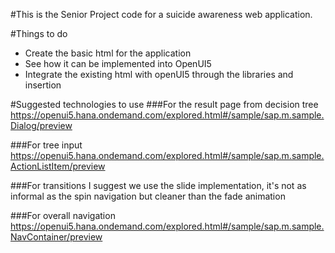 #This is the Senior Project code for a suicide awareness web application.

#Things to do
- Create the basic html for the application
- See how it can be implemented into OpenUI5
- Integrate the existing html with openUI5 through the libraries and insertion

#Suggested technologies to use
###For the result page from decision tree
  https://openui5.hana.ondemand.com/explored.html#/sample/sap.m.sample.Dialog/preview

###For tree input
  https://openui5.hana.ondemand.com/explored.html#/sample/sap.m.sample.ActionListItem/preview
  
###For transitions
  I suggest we use the slide implementation, it's not as informal as the spin navigation but cleaner than the fade animation

###For overall navigation
  https://openui5.hana.ondemand.com/explored.html#/sample/sap.m.sample.NavContainer/preview
